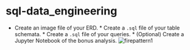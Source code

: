 # sql-data_engineering
 * Create an image file of your ERD.  * Create a `.sql` file of your table schemata.  * Create a `.sql` file of your queries.  * (Optional) Create a Jupyter Notebook of the bonus analysis.
![firepattern1](Images/PatternbyMonth.png)
